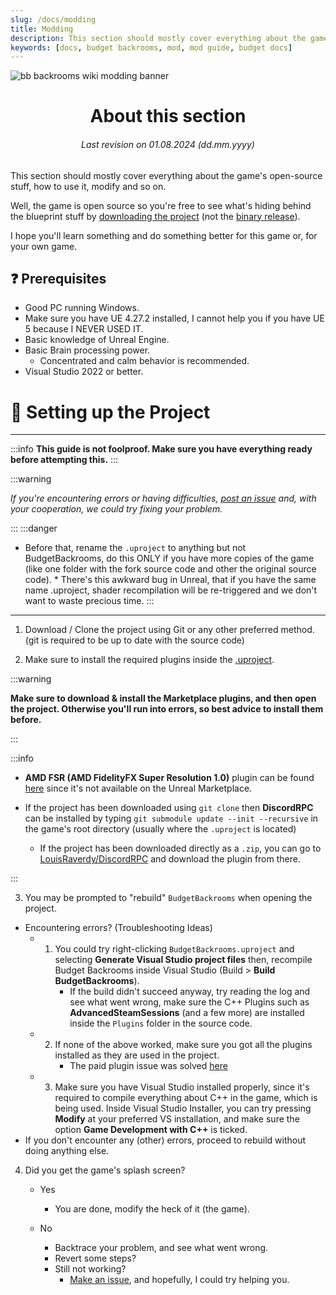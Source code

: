 ```yaml
---
slug: /docs/modding
title: Modding
description: This section should mostly cover everything about the game's open-source stuff, how to use it, modify and so on.
keywords: [docs, budget backrooms, mod, mod guide, budget docs]
---
```


![bb backrooms wiki modding banner](https://user-images.githubusercontent.com/32200281/232258762-98b0885e-b8b1-42fe-a3d9-62c8b9c530c2.png)

<div align="center">

# About this section

###### Last revision on 01.08.2024 (dd.mm.yyyy)

</div>

This section should mostly cover everything about the game's open-source stuff, how to use it, modify and so on.

Well, the game is open source so you're free to see what's hiding behind the blueprint stuff by [downloading the project](https://github.com/DavidJoacaRo/Budget-Backrooms/releases) (not the [binary release](https://github.com/DavidJoacaRo/Budget-Backrooms/releases)).

I hope you'll learn something and do something better for this game or, for your own game.

## ❓ Prerequisites

- Good PC running Windows.
- Make sure you have UE 4.27.2 installed, I cannot help you if you have UE 5 because I NEVER USED IT.
- Basic knowledge of Unreal Engine.
- Basic Brain processing power.
  - Concentrated and calm behavior is recommended.
- Visual Studio 2022 or better.

# 📁 Setting up the Project

---

:::info
**This guide is not foolproof. Make sure you have everything ready before attempting this.**
:::

:::warning

_If you're encountering errors or having difficulties, [post an issue](https://github.com/DavidJoacaRo/Budget-Backrooms/issues) and, with your cooperation, we could try fixing your problem._

:::
:::danger

- Before that, rename the `.uproject` to anything but not BudgetBackrooms, do this ONLY if you have more copies of the game (like one folder with the fork source code and other the original source code). \* There's this awkward bug in Unreal, that if you have the same name .uproject, shader recompilation will be re-triggered and we don't want to waste precious time.
  :::

---

1. Download / Clone the project using Git or any other preferred method. (git is required to be up to date with the source code)

2. Make sure to install the required plugins inside the [.uproject](https://github.com/DavidJoacaRo/Budget-Backrooms/blob/main/BudgetBackrooms.uproject).

:::warning

**Make sure to download & install the Marketplace plugins, and then open the project. Otherwise you'll run into errors, so best advice to install them before.**

:::

:::info

- **AMD FSR (AMD FidelityFX Super Resolution 1.0)** plugin can be found [here](https://gpuopen.com/fidelityfx-superresolution/) since it's not available on the Unreal Marketplace.

- If the project has been downloaded using `git clone` then **DiscordRPC** can be installed by typing `git submodule update --init --recursive` in the game's root directory (usually where the `.uproject` is located)
  - If the project has been downloaded directly as a `.zip`, you can go to [LouisRaverdy/DiscordRPC](https://github.com/LouisRaverdy/DiscordRPC) and download the plugin from there.

:::

3. You may be prompted to "rebuild" `BudgetBackrooms` when opening the project.

- Encountering errors? (Troubleshooting Ideas)
  - 1. You could try right-clicking `BudgetBackrooms.uproject` and selecting **Generate Visual Studio project files** then, recompile Budget Backrooms inside Visual Studio (Build > **Build BudgetBackrooms**).
       - If the build didn't succeed anyway, try reading the log and see what went wrong, make sure the C++ Plugins such as **AdvancedSteamSessions** (and a few more) are installed inside the `Plugins` folder in the source code.
  - 2. If none of the above worked, make sure you got all the plugins installed as they are used in the project.
       - The paid plugin issue was solved [here](https://github.com/DavidJoacaRo/Budget-Backrooms/pull/28)
  - 3. Make sure you have Visual Studio installed properly, since it's required to compile everything about C++ in the game, which is being used. Inside Visual Studio Installer, you can try pressing **Modify** at your preferred VS installation, and make sure the option **Game Development with C++** is ticked.
- If you don't encounter any (other) errors, proceed to rebuild without doing anything else.

4. Did you get the game's splash screen?

   - Yes

     - You are done, modify the heck of it (the game).

   - No
     - Backtrace your problem, and see what went wrong.
     - Revert some steps?
     - Still not working?
       - [Make an issue](https://github.com/DavidJoacaRo/Budget-Backrooms/issues/new), and hopefully, I could try helping you.
